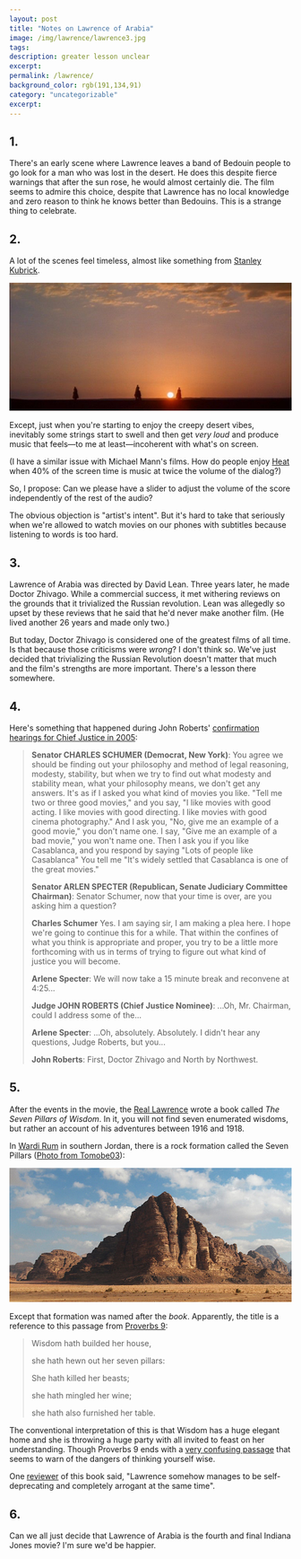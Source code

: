 ```yaml
---
layout: post
title: "Notes on Lawrence of Arabia"
image: /img/lawrence/lawrence3.jpg
tags: 
description: greater lesson unclear
excerpt: 
permalink: /lawrence/
background_color: rgb(191,134,91)
category: "uncategorizable"
excerpt: 
---
```


## 1.

There's an early scene where Lawrence leaves a band of Bedouin people to go look for a man who was lost in the desert. He does this despite fierce warnings that after the sun rose, he would almost certainly die. The film seems to admire this choice, despite that Lawrence has no local knowledge and zero reason to think he knows better than Bedouins. This is a strange thing to celebrate.

## 2.

A lot of the scenes feel timeless, almost like something from [Stanley Kubrick](https://en.wikipedia.org/wiki/Stanley_Kubrick).

![desert](/img/lawrence/desert.png)

Except, just when you're starting to enjoy the creepy desert vibes, inevitably some strings start to swell and then get *very loud* and produce music that feels—to me at least—incoherent with what's on screen.

(I have a similar issue with Michael Mann's films. How do people enjoy [Heat](https://en.wikipedia.org/wiki/Heat_(1995_film)) when 40% of the screen time is music at twice the volume of the dialog?)

So, I propose: Can we please have a slider to adjust the volume of the score independently of the rest of the audio?

The obvious objection is "artist's intent". But it's hard to take that seriously when we're allowed to watch movies on our phones with subtitles because listening to words is too hard.

## 3.

Lawrence of Arabia was directed by David Lean. Three years later, he made Doctor Zhivago. While a commercial success, it met withering reviews on the grounds that it trivialized the Russian revolution. Lean was allegedly so upset by these reviews that he said that he'd never make another film. (He lived another 26 years and made only two.)

But today, Doctor Zhivago is considered one of the greatest films of all time. Is that because those criticisms were *wrong*? I don't think so. We've just decided that trivializing the Russian Revolution doesn't matter that much and the film's strengths are more important. There's a lesson there somewhere.

## 4.

Here's something that happened during John Roberts' [confirmation hearings for Chief Justice in 2005](https://www.npr.org/templates/story/story.php?storyId=4848414):

> **Senator CHARLES SCHUMER (Democrat, New York)**: You agree we should be finding out your philosophy and method of legal reasoning, modesty, stability, but when we try to find out what modesty and stability mean, what your philosophy means, we don't get any answers. It's as if I asked you what kind of movies you like. "Tell me two or three good movies," and you say, "I like movies with good acting. I like movies with good directing. I like movies with good cinema photography." And I ask you, "No, give me an example of a good movie," you don't name one. I say, "Give me an example of a bad movie," you won't name one. Then I ask you if you like Casablanca, and you respond by saying "Lots of people like Casablanca" You tell me "It's widely settled that Casablanca is one of the great movies."
>
> **Senator ARLEN SPECTER (Republican, Senate Judiciary Committee Chairman)**: Senator Schumer, now that your time is over, are you asking him a question?
>
> **Charles Schumer** Yes. I am saying sir, I am making a plea here. I hope we're going to continue this for a while. That within the confines of what you think is appropriate and proper, you try to be a little more forthcoming with us in terms of trying to figure out what kind of justice you will become.
>
> **Arlene Specter**: We will now take a 15 minute break and reconvene at 4:25...
>
> **Judge JOHN ROBERTS (Chief Justice Nominee)**: ...Oh, Mr. Chairman, could I address some of the...
>
> **Arlene Specter**: ...Oh, absolutely. Absolutely. I didn't hear any questions, Judge Roberts, but you...
>
> 
> **John Roberts**: First, Doctor Zhivago and North by Northwest.

## 5.

After the events in the movie, the [Real Lawrence](https://en.wikipedia.org/wiki/T._E._Lawrence) wrote a book called *The Seven Pillars of Wisdom*. In it, you will not find seven enumerated wisdoms, but rather an account of his adventures between 1916 and 1918.

In [Wardi Rum](https://en.wikipedia.org/wiki/Wadi_Rum) in southern Jordan, there is a rock formation called the Seven Pillars ([Photo from Tomobe03](https://en.wikipedia.org/wiki/Seven_Pillars_of_Wisdom#/media/File:Seven_Pillars_2008_e5.jpg)):

![the seven pillars](/img/lawrence/pillars.jpg)

Except that formation was named after the *book*. Apparently, the title is a reference to this passage from [Proverbs 9](https://en.wikisource.org/wiki/Bible_(King_James)/Proverbs#9:1):

> Wisdom hath builded her house,
> 
> she hath hewn out her seven pillars: 
> 
> She hath killed her beasts;
> 
> she hath mingled her wine;
> 
> she hath also furnished her table.

The conventional interpretation of this is that Wisdom has a huge elegant home and she is throwing a huge party with all invited to feast on her understanding. Though Proverbs 9 ends with a [very confusing passage](https://en.wikisource.org/wiki/Bible_(King_James)/Proverbs#9:18) that seems to warn of the dangers of thinking yourself wise.

One [reviewer](https://www.goodreads.com/review/show/374699514) of this book said, "Lawrence somehow manages to be self-deprecating and completely arrogant at the same time".

## 6.

Can we all just decide that Lawrence of Arabia is the fourth and final Indiana Jones movie? I'm sure we'd be happier.